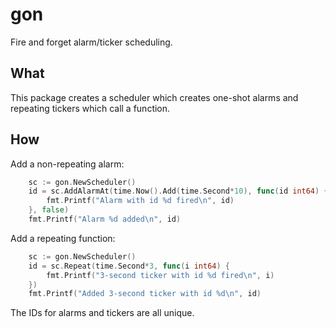 # gon
Fire and forget alarm/ticker scheduling.

## What
This package creates a scheduler which creates one-shot alarms and repeating tickers which call a function.

## How
Add a non-repeating alarm:
```go
	sc := gon.NewScheduler()
	id = sc.AddAlarmAt(time.Now().Add(time.Second*10), func(id int64) {
		fmt.Printf("Alarm with id %d fired\n", id)
	}, false)
	fmt.Printf("Alarm %d added\n", id)
```

Add a repeating function:
```go
	sc := gon.NewScheduler()
	id = sc.Repeat(time.Second*3, func(i int64) {
		fmt.Printf("3-second ticker with id %d fired\n", i)
	})
	fmt.Printf("Added 3-second ticker with id %d\n", id)
```

The IDs for alarms and tickers are all unique.
